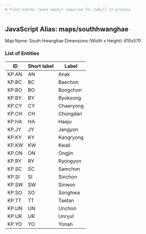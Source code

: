 ```yaml
---
# Front matter (even empty) required for Jekyll to process
---
```


## JavaScript Alias: maps/southhwanghae

Map Name: South Hwanghae
Dimensions (Width x Height): 610x570





### List of Entities

ID | Short label | Label
---|---|---|
KP.AN|AN|Anak
KP.BC|BC|Baechon
KP.BO|BO|Bongchon
KP.BY|BY|Byoksong
KP.CY|CY|Chaeryong
KP.CH|CH|Chongdan
KP.HA|HA|Haeju
KP.JY|JY|Jangyon
KP.KY|KY|Kangryong
KP.KW|KW|Kwail
KP.ON|ON|Ongjin
KP.RY|RY|Ryongyon
KP.SC|SC|Samchon
KP.SI|SI|Sinchon
KP.SW|SW|Sinwon
KP.SO|SO|Songhwa
KP.TT|TT|Taetan
KP.UN|UN|Unchon
KP.UR|UR|Unryul
KP.YO|YO|Yonan